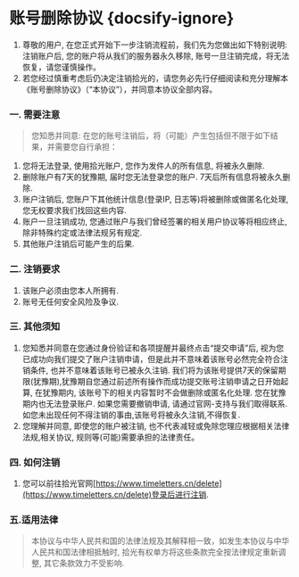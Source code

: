 # 账号删除协议 {docsify-ignore}

1. 尊敬的用户, 在您正式开始下一步注销流程前，我们先为您做出如下特别说明: 注销账户后, 您的账户将从我们的服务器永久移除, 账号一旦注销完成，将无法恢复，请您谨慎操作。
2. 若您经过慎重考虑后仍决定注销拾光的，请您务必先行仔细阅读和充分理解本《账号删除协议》（“本协议”），并同意本协议全部内容。

### 一. 需要注意

> 您知悉并同意: 在您的账号注销后，将（可能）产生包括但不限于如下结果，并需要您自行承担：

1. 您将无法登录, 使用拾光账户, 您作为发件人的所有信息, 将被永久删除.
2. 删除账户有7天的犹豫期, 届时您无法登录您的账户. 7天后所有信息将被永久删除.
3. 账户注销后, 您账户下其他统计信息(登录IP, 日志等)将被删除或做匿名化处理, 您无权要求我们找回这些内容.
4. 账户一旦注销成功, 您通过账户与我们曾经签署的相关用户协议等将相应终止, 除非特殊约定或法律法规另有规定.
5. 其他账户注销后可能产生的后果.

### 二. 注销要求

1. 该账户必须由您本人所拥有.
2. 账号无任何安全风险及争议.

### 三. 其他须知

1. 您知悉并同意在您通过身份验证和各项提醒并最终点击“提交申请”后, 视为您已成功向我们提交了账户注销申请，但是此并不意味着该账号必然完全符合注销条件, 也并不意味着该账号已被永久注销. 我们将为该账号提供7天的保留期限(犹豫期),犹豫期自您通过前述所有操作而成功提交账号注销申请之日开始起算, 在犹豫期内, 该账号下的相关内容暂时不会做删除或匿名化处理. 您在犹豫期内也无法登录账户. 如果您需要撤销申请, 请通过官网-支持与我们取得联系. 如您未出现任何不得注销的事由,该账号将被永久注销,不得恢复.
2. 您理解并同意, 即使您的账户被注销, 也不代表减轻或免除您理应根据相关法律法规,相关协议, 规则等(可能)需要承担的法律责任。

### 四. 如何注销

1. 您可以前往拾光官网[https://www.timeletters.cn/delete](https://www.timeletters.cn/delete)登录后进行注销.

### 五.适用法律

> 本协议与中华人民共和国的法律法规及其解释相一致，如发生本协议与中华人民共和国法律相抵触时, 拾光有权单方将这些条款完全按法律规定重新调整, 其它条款效力不受影响.
